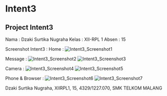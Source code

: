 # Intent3

## Project Intent3

Nama : Dzaki Surtika Nugraha
Kelas : XII-RPL 1
Absen : 15


Screenshot Intent3 :
Home : ![Intent3_Screenshot1](https://dzagraha.files.wordpress.com/2016/10/intent3_home.png?w=300)

Message :
![Intent3_Screenshot2](https://dzagraha.files.wordpress.com/2016/10/intent3_pesan.png?w=200)
![Intent3_Screenshot3](https://dzagraha.files.wordpress.com/2016/10/intent3_tulis.png?w=200)

Camera :
![Intent3_Screenshot4](https://dzagraha.files.wordpress.com/2016/10/intent3_aftercap.png?w=200)
![Intent3_Screenshot5](https://dzagraha.files.wordpress.com/2016/10/intent3_camera1.png?w=200)

Phone & Browser :
![Intent3_Screenshot6](https://dzagraha.files.wordpress.com/2016/10/intent3_dial.png?w=200)
![Intent3_Screenshot7](https://dzagraha.files.wordpress.com/2016/10/intent3_browser.png?w=200)

Dzaki Surtika Nugraha, XIIRPL1, 15, 4329/1227.070, SMK TELKOM MALANG
